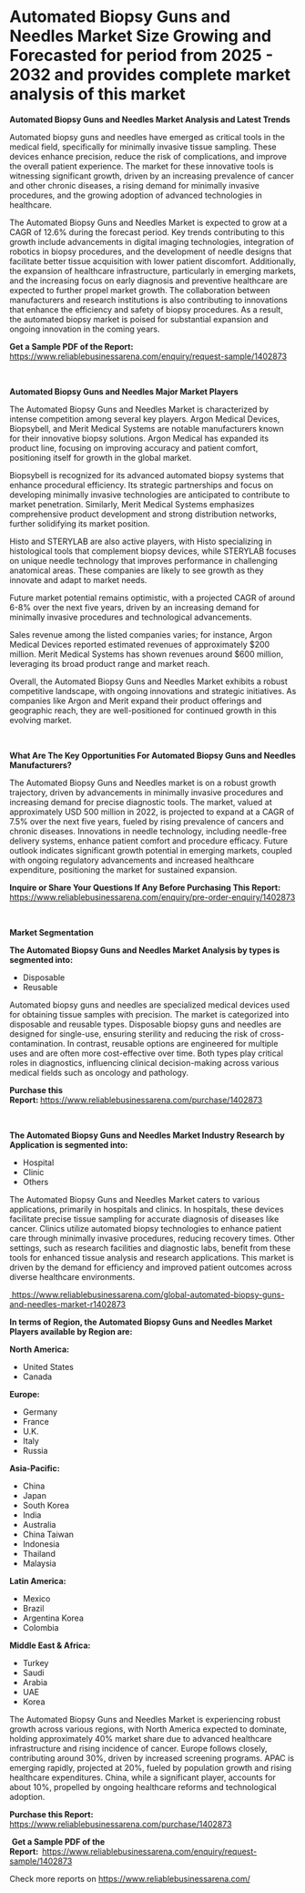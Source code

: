 <p><h1>Automated Biopsy Guns and Needles Market Size Growing and Forecasted for period from 2025 - 2032 and provides complete market analysis of this market</h1></p><p><strong>Automated Biopsy Guns and Needles Market Analysis and Latest Trends</strong></p>
<p><p>Automated biopsy guns and needles have emerged as critical tools in the medical field, specifically for minimally invasive tissue sampling. These devices enhance precision, reduce the risk of complications, and improve the overall patient experience. The market for these innovative tools is witnessing significant growth, driven by an increasing prevalence of cancer and other chronic diseases, a rising demand for minimally invasive procedures, and the growing adoption of advanced technologies in healthcare.</p><p>The Automated Biopsy Guns and Needles Market is expected to grow at a CAGR of 12.6% during the forecast period. Key trends contributing to this growth include advancements in digital imaging technologies, integration of robotics in biopsy procedures, and the development of needle designs that facilitate better tissue acquisition with lower patient discomfort. Additionally, the expansion of healthcare infrastructure, particularly in emerging markets, and the increasing focus on early diagnosis and preventive healthcare are expected to further propel market growth. The collaboration between manufacturers and research institutions is also contributing to innovations that enhance the efficiency and safety of biopsy procedures. As a result, the automated biopsy market is poised for substantial expansion and ongoing innovation in the coming years.</p></p>
<p><strong>Get a Sample PDF of the Report:&nbsp;</strong> <a href="https://www.reliablebusinessarena.com/enquiry/request-sample/1402873?utm_campaign=3021&utm_medium=2&utm_source=Github&utm_content=ia&utm_term=28032025&utm_id=automated-biopsy-guns-and-needles">https://www.reliablebusinessarena.com/enquiry/request-sample/1402873</a></p>
<p>&nbsp;</p>
<p><strong>Automated Biopsy Guns and Needles Major Market Players</strong></p>
<p><p>The Automated Biopsy Guns and Needles Market is characterized by intense competition among several key players. Argon Medical Devices, Biopsybell, and Merit Medical Systems are notable manufacturers known for their innovative biopsy solutions. Argon Medical has expanded its product line, focusing on improving accuracy and patient comfort, positioning itself for growth in the global market.</p><p>Biopsybell is recognized for its advanced automated biopsy systems that enhance procedural efficiency. Its strategic partnerships and focus on developing minimally invasive technologies are anticipated to contribute to market penetration. Similarly, Merit Medical Systems emphasizes comprehensive product development and strong distribution networks, further solidifying its market position.</p><p>Histo and STERYLAB are also active players, with Histo specializing in histological tools that complement biopsy devices, while STERYLAB focuses on unique needle technology that improves performance in challenging anatomical areas. These companies are likely to see growth as they innovate and adapt to market needs.</p><p>Future market potential remains optimistic, with a projected CAGR of around 6-8% over the next five years, driven by an increasing demand for minimally invasive procedures and technological advancements.</p><p>Sales revenue among the listed companies varies; for instance, Argon Medical Devices reported estimated revenues of approximately $200 million. Merit Medical Systems has shown revenues around $600 million, leveraging its broad product range and market reach.</p><p>Overall, the Automated Biopsy Guns and Needles Market exhibits a robust competitive landscape, with ongoing innovations and strategic initiatives. As companies like Argon and Merit expand their product offerings and geographic reach, they are well-positioned for continued growth in this evolving market.</p></p>
<p>&nbsp;</p>
<p><strong>What Are The Key Opportunities For Automated Biopsy Guns and Needles Manufacturers?</strong></p>
<p><p>The Automated Biopsy Guns and Needles market is on a robust growth trajectory, driven by advancements in minimally invasive procedures and increasing demand for precise diagnostic tools. The market, valued at approximately USD 500 million in 2022, is projected to expand at a CAGR of 7.5% over the next five years, fueled by rising prevalence of cancers and chronic diseases. Innovations in needle technology, including needle-free delivery systems, enhance patient comfort and procedure efficacy. Future outlook indicates significant growth potential in emerging markets, coupled with ongoing regulatory advancements and increased healthcare expenditure, positioning the market for sustained expansion.</p></p>
<p><strong>Inquire or Share Your Questions If Any Before Purchasing This Report:</strong> <a href="https://www.reliablebusinessarena.com/enquiry/pre-order-enquiry/1402873?utm_campaign=3021&utm_medium=2&utm_source=Github&utm_content=ia&utm_term=28032025&utm_id=automated-biopsy-guns-and-needles">https://www.reliablebusinessarena.com/enquiry/pre-order-enquiry/1402873</a></p>
<p>&nbsp;</p>
<p><strong>Market Segmentation</strong></p>
<p><strong>The Automated Biopsy Guns and Needles Market Analysis by types is segmented into:</strong></p>
<p><ul><li>Disposable</li><li>Reusable</li></ul></p>
<p><p>Automated biopsy guns and needles are specialized medical devices used for obtaining tissue samples with precision. The market is categorized into disposable and reusable types. Disposable biopsy guns and needles are designed for single-use, ensuring sterility and reducing the risk of cross-contamination. In contrast, reusable options are engineered for multiple uses and are often more cost-effective over time. Both types play critical roles in diagnostics, influencing clinical decision-making across various medical fields such as oncology and pathology.</p></p>
<p><strong>Purchase this Report:&nbsp;</strong><a href="https://www.reliablebusinessarena.com/purchase/1402873?utm_campaign=3021&utm_medium=2&utm_source=Github&utm_content=ia&utm_term=28032025&utm_id=automated-biopsy-guns-and-needles">https://www.reliablebusinessarena.com/purchase/1402873</a></p>
<p>&nbsp;</p>
<p><strong>The Automated Biopsy Guns and Needles Market Industry Research by Application is segmented into:</strong></p>
<p><ul><li>Hospital</li><li>Clinic</li><li>Others</li></ul></p>
<p><p>The Automated Biopsy Guns and Needles Market caters to various applications, primarily in hospitals and clinics. In hospitals, these devices facilitate precise tissue sampling for accurate diagnosis of diseases like cancer. Clinics utilize automated biopsy technologies to enhance patient care through minimally invasive procedures, reducing recovery times. Other settings, such as research facilities and diagnostic labs, benefit from these tools for enhanced tissue analysis and research applications. This market is driven by the demand for efficiency and improved patient outcomes across diverse healthcare environments.</p></p>
<p><a href="https://www.reliablebusinessarena.com/global-automated-biopsy-guns-and-needles-market-r1402873?utm_campaign=3021&utm_medium=2&utm_source=Github&utm_content=ia&utm_term=28032025&utm_id=automated-biopsy-guns-and-needles">&nbsp;https://www.reliablebusinessarena.com/global-automated-biopsy-guns-and-needles-market-r1402873</a></p>
<p><strong>In terms of Region, the Automated Biopsy Guns and Needles Market Players available by Region are:</strong></p>
<p>
    <p> <strong> North America: </strong>
        <ul>
            <li>United States</li>
            <li>Canada</li>
        </ul>
        </p> 
    <p> <strong> Europe: </strong>
        <ul>
            <li>Germany</li>
            <li>France</li>
            <li>U.K.</li>
            <li>Italy</li>
            <li>Russia</li>
        </ul>
        </p> 
    <p> <strong> Asia-Pacific: </strong>
        <ul>
            <li>China</li>
            <li>Japan</li>
            <li>South Korea</li>
            <li>India</li>
            <li>Australia</li>
            <li>China Taiwan</li>
            <li>Indonesia</li>
            <li>Thailand</li>
            <li>Malaysia</li>
        </ul>
        </p> 
    <p> <strong> Latin America: </strong>
        <ul>
            <li>Mexico</li>
            <li>Brazil</li>
            <li>Argentina Korea</li>
            <li>Colombia</li>
        </ul>
        </p> 
    <p> <strong> Middle East & Africa: </strong>
        <ul>
            <li>Turkey</li>
            <li>Saudi</li>
            <li>Arabia</li>
            <li>UAE</li>
            <li>Korea</li>
        </ul>
    </p>
    </p>
<p><p>The Automated Biopsy Guns and Needles Market is experiencing robust growth across various regions, with North America expected to dominate, holding approximately 40% market share due to advanced healthcare infrastructure and rising incidence of cancer. Europe follows closely, contributing around 30%, driven by increased screening programs. APAC is emerging rapidly, projected at 20%, fueled by population growth and rising healthcare expenditures. China, while a significant player, accounts for about 10%, propelled by ongoing healthcare reforms and technological adoption.</p></p>
<p><strong>Purchase this Report: </strong><a href="https://www.reliablebusinessarena.com/purchase/1402873?utm_campaign=3021&utm_medium=2&utm_source=Github&utm_content=ia&utm_term=28032025&utm_id=automated-biopsy-guns-and-needles">https://www.reliablebusinessarena.com/purchase/1402873</a></p>
<p>&nbsp;<strong>Get a Sample PDF of the Report:&nbsp;&nbsp;</strong><a href="https://www.reliablebusinessarena.com/enquiry/request-sample/1402873?utm_campaign=3021&utm_medium=2&utm_source=Github&utm_content=ia&utm_term=28032025&utm_id=automated-biopsy-guns-and-needles">https://www.reliablebusinessarena.com/enquiry/request-sample/1402873</a></p>
<p><strong></strong></p>
<p>Check more reports on <a href="https://www.reliablebusinessarena.com/?utm_campaign=3021&utm_medium=2&utm_source=Github&utm_content=ia&utm_term=28032025&utm_id=automated-biopsy-guns-and-needles">https://www.reliablebusinessarena.com/</a></p>